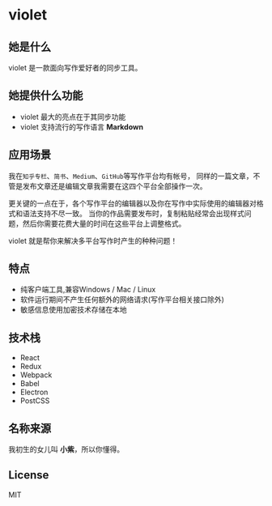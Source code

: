 # violet

## 她是什么

violet 是一款面向写作爱好者的同步工具。

## 她提供什么功能

 * violet 最大的亮点在于其同步功能
 * violet 支持流行的写作语言 **Markdown**

## 应用场景

我在`知乎专栏`、`简书`、`Medium`、`GitHub`等写作平台均有帐号，
同样的一篇文章，不管是发布文章还是编辑文章我需要在这四个平台全部操作一次。

更关键的一点在于，各个写作平台的编辑器以及你在写作中实际使用的编辑器对格式和语法支持不尽一致。
当你的作品需要发布时，复制粘贴经常会出现样式问题，然后你需要花费大量的时间在这些平台上调整格式。

violet 就是帮你来解决多平台写作时产生的种种问题！

## 特点

* 纯客户端工具,兼容Windows / Mac / Linux
* 软件运行期间不产生任何额外的网络请求(写作平台相关接口除外)
* 敏感信息使用加密技术存储在本地

## 技术栈

* React
* Redux
* Webpack
* Babel
* Electron
* PostCSS

## 名称来源

我初生的女儿叫 **小紫**，所以你懂得。

## License

MIT
